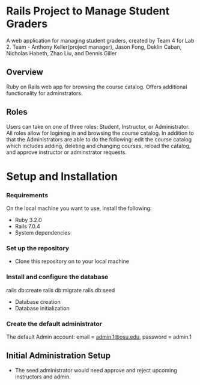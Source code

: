 # Rails Project to Manage Student Graders
A web application for managing student graders, created by Team 4 for Lab 2.
Team - Anthony Keller(project manager), Jason Fong, Deklin Caban, Nicholas Habeth, Zhao Liu, and Dennis Giller
## Overview
Ruby on Rails web app for browsing the course catalog. Offers additional functionality for adminstrators.

## Roles
Users can take on one of three roles: Student, Instructor, or Administrator. All roles allow for logining in and browsing the course catalog. In addition to that the Administrators are able to do the following: edit the course catalog which includes adding, deleting and changing courses, reload the catalog, and approve instructor or adminstrator requests.

# Setup and Installation

### Requirements
On the local machine you want to use, install the following:
* Ruby 3.2.0
* Rails 7.0.4
* System dependencies

### Set up the repository
* Clone this repository on to your local machine

### Install and configure the database

rails db:create
rails db:migrate
rails db:seed

* Database creation
* Database initialization

### Create the default administrator

The default Admin account: email = admin.1@osu.edu, password = admin.1

## Initial Administration Setup

* The seed administrator would need approve and reject upcoming instructors and admin.



